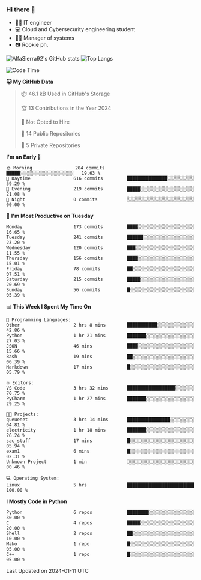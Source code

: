 ### Hi there 👋
- 👨‍💻 IT engineer
- 💻 Cloud and Cybersecurity engineering student
- 👨‍💼 Manager of systems
- 📷 Rookie ph.


![AlfaSierra92's GitHub stats](https://github-readme-stats.vercel.app/api?username=AlfaSierra92&theme=nord)
![Top Langs](https://github-readme-stats.vercel.app/api/top-langs/?username=AlfaSierra92&theme=nord&layout=compact)

<!--START_SECTION:waka-->
![Code Time](http://img.shields.io/badge/Code%20Time-47%20hrs%2032%20mins-blue)

**🐱 My GitHub Data** 

> 📦 46.1 kB Used in GitHub's Storage 
 > 
> 🏆 13 Contributions in the Year 2024
 > 
> 🚫 Not Opted to Hire
 > 
> 📜 14 Public Repositories 
 > 
> 🔑 5 Private Repositories 
 > 
**I'm an Early 🐤** 

```text
🌞 Morning                204 commits         █████░░░░░░░░░░░░░░░░░░░░   19.63 % 
🌆 Daytime                616 commits         ███████████████░░░░░░░░░░   59.29 % 
🌃 Evening                219 commits         █████░░░░░░░░░░░░░░░░░░░░   21.08 % 
🌙 Night                  0 commits           ░░░░░░░░░░░░░░░░░░░░░░░░░   00.00 % 
```
📅 **I'm Most Productive on Tuesday** 

```text
Monday                   173 commits         ████░░░░░░░░░░░░░░░░░░░░░   16.65 % 
Tuesday                  241 commits         ██████░░░░░░░░░░░░░░░░░░░   23.20 % 
Wednesday                120 commits         ███░░░░░░░░░░░░░░░░░░░░░░   11.55 % 
Thursday                 156 commits         ████░░░░░░░░░░░░░░░░░░░░░   15.01 % 
Friday                   78 commits          ██░░░░░░░░░░░░░░░░░░░░░░░   07.51 % 
Saturday                 215 commits         █████░░░░░░░░░░░░░░░░░░░░   20.69 % 
Sunday                   56 commits          █░░░░░░░░░░░░░░░░░░░░░░░░   05.39 % 
```


📊 **This Week I Spent My Time On** 

```text
💬 Programming Languages: 
Other                    2 hrs 8 mins        ███████████░░░░░░░░░░░░░░   42.86 % 
Python                   1 hr 21 mins        ███████░░░░░░░░░░░░░░░░░░   27.03 % 
JSON                     46 mins             ████░░░░░░░░░░░░░░░░░░░░░   15.66 % 
Bash                     19 mins             ██░░░░░░░░░░░░░░░░░░░░░░░   06.39 % 
Markdown                 17 mins             █░░░░░░░░░░░░░░░░░░░░░░░░   05.79 % 

🔥 Editors: 
VS Code                  3 hrs 32 mins       ██████████████████░░░░░░░   70.75 % 
PyCharm                  1 hr 27 mins        ███████░░░░░░░░░░░░░░░░░░   29.25 % 

🐱‍💻 Projects: 
queuenet                 3 hrs 14 mins       ████████████████░░░░░░░░░   64.81 % 
electricity              1 hr 18 mins        ███████░░░░░░░░░░░░░░░░░░   26.24 % 
sac_stuff                17 mins             █░░░░░░░░░░░░░░░░░░░░░░░░   05.94 % 
exam1                    6 mins              █░░░░░░░░░░░░░░░░░░░░░░░░   02.31 % 
Unknown Project          1 min               ░░░░░░░░░░░░░░░░░░░░░░░░░   00.46 % 

💻 Operating System: 
Linux                    5 hrs               █████████████████████████   100.00 % 
```

**I Mostly Code in Python** 

```text
Python                   6 repos             ████████░░░░░░░░░░░░░░░░░   30.00 % 
C                        4 repos             █████░░░░░░░░░░░░░░░░░░░░   20.00 % 
Shell                    2 repos             ██░░░░░░░░░░░░░░░░░░░░░░░   10.00 % 
Mako                     1 repo              █░░░░░░░░░░░░░░░░░░░░░░░░   05.00 % 
C++                      1 repo              █░░░░░░░░░░░░░░░░░░░░░░░░   05.00 % 
```




 Last Updated on 2024-01-11 UTC
<!--END_SECTION:waka-->

<!--
**AlfaSierra92/AlfaSierra92** is a ✨ _special_ ✨ repository because its `README.md` (this file) appears on your GitHub profile.

Here are some ideas to get you started:

- 🔭 I’m currently working on ...
- 🌱 I’m currently learning ...
- 👯 I’m looking to collaborate on ...
- 🤔 I’m looking for help with ...
- 💬 Ask me about ...
- 📫 How to reach me: ...
- 😄 Pronouns: ...
- ⚡ Fun fact: ...
-->
